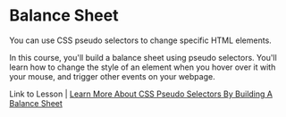 <h1>Balance Sheet</h1>
<p>You can use CSS pseudo selectors to change specific HTML elements.</p>

<p>In this course, you'll build a balance sheet using pseudo selectors. You'll learn how to change the style of an element when you hover over it with your mouse, and trigger other events on your webpage.</p>

<p>Link to Lesson | <a target="_blank" href="https://www.freecodecamp.org/learn/2022/responsive-web-design/learn-more-about-css-pseudo-selectors-by-building-a-balance-sheet/step-1">Learn More About CSS Pseudo Selectors By Building A Balance Sheet</a></p>